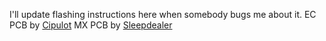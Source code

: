 I'll update flashing instructions here when somebody bugs me about it.
EC PCB by [Cipulot](https://github.com/cipulot)
MX PCB by [Sleepdealer](https://github.com/Sleepdealr)
